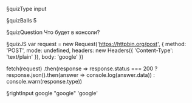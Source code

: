 §quizType
input

§quizBalls
5


§quizQuestion
Что будет в консоли?


§quizJS
var request = new Request('https://httpbin.org/post', {
  method: 'POST',
  mode: undefined,
  headers: new Headers({
    'Content-Type': 'text/plain'
  }),
  body: 'google'
})

fetch(request)
  .then(response => response.status === 200
    ? response.json().then(answer => console.log(answer.data))
    : console.warn(response.type))



§rightInput
google
"google"
'google'
